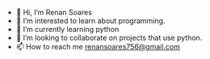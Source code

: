 - 👋 Hi, I’m Renan Soares
- 👀 I’m interested to learn about programming.
- 🌱 I’m currently learning python
- 💞️ I’m looking to collaborate on projects that use python.
- 📫 How to reach me renansoares756@gmail.com

<!---
renandev21/renandev21 is a ✨ special ✨ repository because its `README.md` (this file) appears on your GitHub profile.
You can click the Preview link to take a look at your changes.
--->
